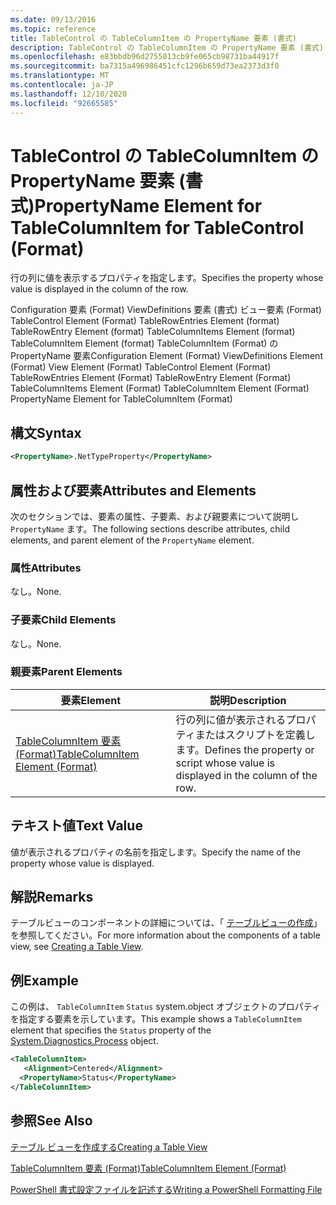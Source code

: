 ```yaml
---
ms.date: 09/13/2016
ms.topic: reference
title: TableControl の TableColumnItem の PropertyName 要素 (書式)
description: TableControl の TableColumnItem の PropertyName 要素 (書式)
ms.openlocfilehash: e83bbdb96d2755013cb9fe065cb98731ba44917f
ms.sourcegitcommit: ba7315a496986451cfc1296b659d73ea2373d3f0
ms.translationtype: MT
ms.contentlocale: ja-JP
ms.lasthandoff: 12/10/2020
ms.locfileid: "92665585"
---
```

# <a name="propertyname-element-for-tablecolumnitem-for-tablecontrol-format"></a><span data-ttu-id="20fc7-103">TableControl の TableColumnItem の PropertyName 要素 (書式)</span><span class="sxs-lookup"><span data-stu-id="20fc7-103">PropertyName Element for TableColumnItem for TableControl (Format)</span></span>

<span data-ttu-id="20fc7-104">行の列に値を表示するプロパティを指定します。</span><span class="sxs-lookup"><span data-stu-id="20fc7-104">Specifies the property whose value is displayed in the column of the row.</span></span>

<span data-ttu-id="20fc7-105">Configuration 要素 (Format) ViewDefinitions 要素 (書式) ビュー要素 (Format) TableControl Element (Format) TableRowEntries Element (format) TableRowEntry Element (format) TableColumnItems Element (format) TableColumnItem Element (format) TableColumnItem (Format) の PropertyName 要素</span><span class="sxs-lookup"><span data-stu-id="20fc7-105">Configuration Element (Format) ViewDefinitions Element (Format) View Element (Format) TableControl Element (Format) TableRowEntries Element (Format) TableRowEntry Element (Format) TableColumnItems Element (Format) TableColumnItem Element (Format) PropertyName Element for TableColumnItem (Format)</span></span>

## <a name="syntax"></a><span data-ttu-id="20fc7-106">構文</span><span class="sxs-lookup"><span data-stu-id="20fc7-106">Syntax</span></span>

```xml
<PropertyName>.NetTypeProperty</PropertyName>
```

## <a name="attributes-and-elements"></a><span data-ttu-id="20fc7-107">属性および要素</span><span class="sxs-lookup"><span data-stu-id="20fc7-107">Attributes and Elements</span></span>

<span data-ttu-id="20fc7-108">次のセクションでは、要素の属性、子要素、および親要素について説明し `PropertyName` ます。</span><span class="sxs-lookup"><span data-stu-id="20fc7-108">The following sections describe attributes, child elements, and parent element of the `PropertyName` element.</span></span>

### <a name="attributes"></a><span data-ttu-id="20fc7-109">属性</span><span class="sxs-lookup"><span data-stu-id="20fc7-109">Attributes</span></span>

<span data-ttu-id="20fc7-110">なし。</span><span class="sxs-lookup"><span data-stu-id="20fc7-110">None.</span></span>

### <a name="child-elements"></a><span data-ttu-id="20fc7-111">子要素</span><span class="sxs-lookup"><span data-stu-id="20fc7-111">Child Elements</span></span>

<span data-ttu-id="20fc7-112">なし。</span><span class="sxs-lookup"><span data-stu-id="20fc7-112">None.</span></span>

### <a name="parent-elements"></a><span data-ttu-id="20fc7-113">親要素</span><span class="sxs-lookup"><span data-stu-id="20fc7-113">Parent Elements</span></span>

|<span data-ttu-id="20fc7-114">要素</span><span class="sxs-lookup"><span data-stu-id="20fc7-114">Element</span></span>|<span data-ttu-id="20fc7-115">説明</span><span class="sxs-lookup"><span data-stu-id="20fc7-115">Description</span></span>|
|-------------|-----------------|
|[<span data-ttu-id="20fc7-116">TableColumnItem 要素 (Format)</span><span class="sxs-lookup"><span data-stu-id="20fc7-116">TableColumnItem Element (Format)</span></span>](./tablecolumnitem-element-for-tablecolumnitems-for-tablecontrol-format.md)|<span data-ttu-id="20fc7-117">行の列に値が表示されるプロパティまたはスクリプトを定義します。</span><span class="sxs-lookup"><span data-stu-id="20fc7-117">Defines the property or script whose value is displayed in the column of the row.</span></span>|

## <a name="text-value"></a><span data-ttu-id="20fc7-118">テキスト値</span><span class="sxs-lookup"><span data-stu-id="20fc7-118">Text Value</span></span>

<span data-ttu-id="20fc7-119">値が表示されるプロパティの名前を指定します。</span><span class="sxs-lookup"><span data-stu-id="20fc7-119">Specify the name of the property whose value is displayed.</span></span>

## <a name="remarks"></a><span data-ttu-id="20fc7-120">解説</span><span class="sxs-lookup"><span data-stu-id="20fc7-120">Remarks</span></span>

<span data-ttu-id="20fc7-121">テーブルビューのコンポーネントの詳細については、「 [テーブルビューの作成](./creating-a-table-view.md)」を参照してください。</span><span class="sxs-lookup"><span data-stu-id="20fc7-121">For more information about the components of a table view, see [Creating a Table View](./creating-a-table-view.md).</span></span>

## <a name="example"></a><span data-ttu-id="20fc7-122">例</span><span class="sxs-lookup"><span data-stu-id="20fc7-122">Example</span></span>

<span data-ttu-id="20fc7-123">この例は、 `TableColumnItem` `Status` system.object オブジェクトのプロパティを指定する[](/dotnet/api/System.Diagnostics.Process)要素を示しています。</span><span class="sxs-lookup"><span data-stu-id="20fc7-123">This example shows a `TableColumnItem` element that specifies the `Status` property of the [System.Diagnostics.Process](/dotnet/api/System.Diagnostics.Process) object.</span></span>

```xml
<TableColumnItem>
   <Alignment>Centered</Alignment>
  <PropertyName>Status</PropertyName>
</TableColumnItem>

```

## <a name="see-also"></a><span data-ttu-id="20fc7-124">参照</span><span class="sxs-lookup"><span data-stu-id="20fc7-124">See Also</span></span>

[<span data-ttu-id="20fc7-125">テーブル ビューを作成する</span><span class="sxs-lookup"><span data-stu-id="20fc7-125">Creating a Table View</span></span>](./creating-a-table-view.md)

[<span data-ttu-id="20fc7-126">TableColumnItem 要素 (Format)</span><span class="sxs-lookup"><span data-stu-id="20fc7-126">TableColumnItem Element (Format)</span></span>](./tablecolumnitem-element-for-tablecolumnitems-for-tablecontrol-format.md)

[<span data-ttu-id="20fc7-127">PowerShell 書式設定ファイルを記述する</span><span class="sxs-lookup"><span data-stu-id="20fc7-127">Writing a PowerShell Formatting File</span></span>](./writing-a-powershell-formatting-file.md)
